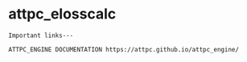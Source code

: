# attpc_elosscalc

    Important links---
    
    ATTPC_ENGINE DOCUMENTATION https://attpc.github.io/attpc_engine/
